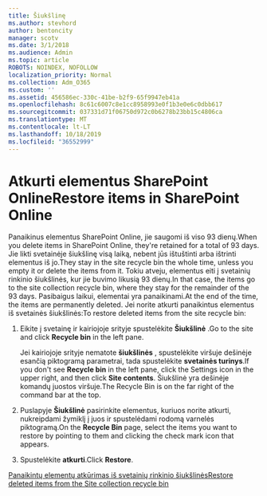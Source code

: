 ```yaml
---
title: Šiukšlinę
ms.author: stevhord
author: bentoncity
manager: scotv
ms.date: 3/1/2018
ms.audience: Admin
ms.topic: article
ROBOTS: NOINDEX, NOFOLLOW
localization_priority: Normal
ms.collection: Adm_O365
ms.custom: ''
ms.assetid: 456586ec-330c-41be-b2f9-65f9947eb41a
ms.openlocfilehash: 8c61c6007c8e1cc8958993e0f1b3e0e6c0dbb617
ms.sourcegitcommit: 037331d71f06750d972c0b6278b23bb15c4806ca
ms.translationtype: MT
ms.contentlocale: lt-LT
ms.lasthandoff: 10/18/2019
ms.locfileid: "36552999"
---
```

# <a name="restore-items-in-sharepoint-online"></a><span data-ttu-id="af09f-102">Atkurti elementus SharePoint Online</span><span class="sxs-lookup"><span data-stu-id="af09f-102">Restore items in SharePoint Online</span></span>

<span data-ttu-id="af09f-103">Panaikinus elementus SharePoint Online, jie saugomi iš viso 93 dienų.</span><span class="sxs-lookup"><span data-stu-id="af09f-103">When you delete items in SharePoint Online, they're retained for a total of 93 days.</span></span> <span data-ttu-id="af09f-104">Jie likti svetainėje šiukšlinę visą laiką, nebent jūs ištuštinti arba ištrinti elementus iš jo.</span><span class="sxs-lookup"><span data-stu-id="af09f-104">They stay in the site recycle bin the whole time, unless you empty it or delete the items from it.</span></span> <span data-ttu-id="af09f-105">Tokiu atveju, elementus eiti į svetainių rinkinio šiukšlinės, kur jie buvimo likusią 93 dienų.</span><span class="sxs-lookup"><span data-stu-id="af09f-105">In that case, the items go to the site collection recycle bin, where they stay for the remainder of the 93 days.</span></span> <span data-ttu-id="af09f-106">Pasibaigus laikui, elementai yra panaikinami.</span><span class="sxs-lookup"><span data-stu-id="af09f-106">At the end of the time, the items are permanently deleted.</span></span> <span data-ttu-id="af09f-107">Jei norite atkurti panaikintus elementus iš svetainės šiukšlinės:</span><span class="sxs-lookup"><span data-stu-id="af09f-107">To restore deleted items from the site recycle bin:</span></span>
  
1. <span data-ttu-id="af09f-108">Eikite į svetainę ir kairiojoje srityje spustelėkite **Šiukšlinė** .</span><span class="sxs-lookup"><span data-stu-id="af09f-108">Go to the site and click **Recycle bin** in the left pane.</span></span> 
    
    <span data-ttu-id="af09f-109">Jei kairiojoje srityje nematote **šiukšlinės** , spustelėkite viršuje dešinėje esančią piktogramą parametrai, tada spustelėkite **svetainės turinys**.</span><span class="sxs-lookup"><span data-stu-id="af09f-109">If you don't see **Recycle bin** in the left pane, click the Settings icon in the upper right, and then click **Site contents**.</span></span> <span data-ttu-id="af09f-110">Šiukšlinė yra dešinėje komandų juostos viršuje.</span><span class="sxs-lookup"><span data-stu-id="af09f-110">The Recycle Bin is on the far right of the command bar at the top.</span></span>
    
2. <span data-ttu-id="af09f-111">Puslapyje **Šiukšlinė** pasirinkite elementus, kuriuos norite atkurti, nukreipdami žymiklį į juos ir spustelėdami rodomą varnelės piktogramą.</span><span class="sxs-lookup"><span data-stu-id="af09f-111">On the **Recycle Bin** page, select the items you want to restore by pointing to them and clicking the check mark icon that appears.</span></span> 
    
3. <span data-ttu-id="af09f-112">Spustelėkite **atkurti**.</span><span class="sxs-lookup"><span data-stu-id="af09f-112">Click **Restore**.</span></span>
    
[<span data-ttu-id="af09f-113">Panaikintų elementų atkūrimas iš svetainių rinkinio šiukšlinės</span><span class="sxs-lookup"><span data-stu-id="af09f-113">Restore deleted items from the Site collection recycle bin</span></span>](https://go.microsoft.com/fwlink/?linkid=866439)
  

